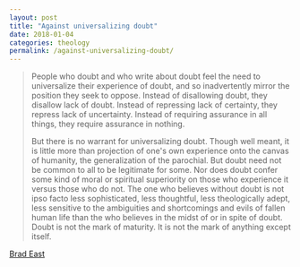 ```yaml
---
layout: post
title: "Against universalizing doubt"
date: 2018-01-04
categories: theology
permalink: /against-universalizing-doubt/
---
```


> People who doubt and who write about doubt feel the need to universalize their experience of doubt, and so inadvertently mirror the position they seek to oppose. Instead of disallowing doubt, they disallow lack of doubt. Instead of repressing lack of certainty, they repress lack of uncertainty. Instead of requiring assurance in all things, they require assurance in nothing.
>
> But there is no warrant for universalizing doubt. Though well meant, it is little more than projection of one's own experience onto the canvas of humanity, the generalization of the parochial. But doubt need not be common to all to be legitimate for some. Nor does doubt confer some kind of moral or spiritual superiority on those who experience it versus those who do not. The one who believes without doubt is not ipso facto less sophisticated, less thoughtful, less theologically adept, less sensitive to the ambiguities and shortcomings and evils of fallen human life than the who believes in the midst of or in spite of doubt. Doubt is not the mark of maturity. It is not the mark of anything except itself.

[Brad East](http://resident-theologian.blogspot.com/2017/07/against-universalizing-doubt.html)